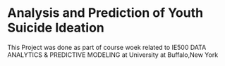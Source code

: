 # Analysis and Prediction of Youth Suicide Ideation
This Project was done as part of course woek related to IE500 DATA ANALYTICS & PREDICTIVE MODELING at University at Buffalo,New York
